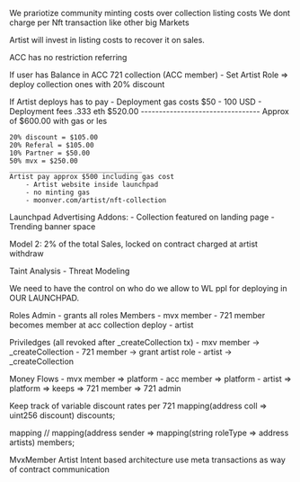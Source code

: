 
We prariotize community minting costs over collection listing costs
We dont charge per Nft transaction like other big Markets

Artist will invest in listing costs to recover it on sales.

ACC has no restriction referring

If user has Balance in ACC 721 collection (ACC member)
    - Set Artist Role => deploy collection ones with 20% discount

If Artist deploys has to pay
    - Deployment gas costs      $50 - 100 USD
    - Deployment fees .333 eth  $520.00
    ---------------------------------
    Approx of $600.00 with gas or les

    20% discount = $105.00
    20% Referal = $105.00
    10% Partner = $50.00
    50% mvx = $250.00
    _________________________________
    Artist pay approx $500 including gas cost
        - Artist website inside launchpad
        - no minting gas
        - moonver.com/artist/nft-collection
    
Launchpad
Advertising Addons:
    - Collection featured on landing page
    - Trending banner space

Model 2:
2% of the total Sales, locked on contract charged at artist withdraw


Taint Analysis - Threat Modeling

We need to have the control on who do we allow to WL ppl for deploying in OUR LAUNCHPAD.


Roles
Admin - grants all roles
Members
    - mvx member
    - 721 member becomes member at acc collection deploy
    - artist

Priviledges (all revoked after _createCollection tx)
    - mxv member -> _createCollection
    - 721 member -> grant artist role
    - artist -> _createCollection

Money Flows
    - mvx member => platform 
    - acc member => platform 
    - artist => platform
                    => keeps
                    => 721 member
                    => 721 admin

Keep track of variable discount rates per 721
mapping(address coll => uint256 discount) discounts;

mapping
// mapping(address sender => mapping(string roleType => address artists) members;

MvxMember
Artist
Intent based architecture
use meta transactions as way of contract communication


